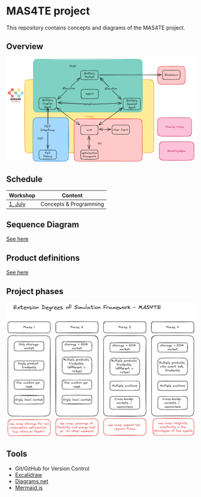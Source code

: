 # MAS4TE project

This repository contains concepts and diagrams of the MAS4TE project.

## Overview

![MAS4TE project overview](./media/mas4te-overview.png)

## Schedule

| Workshop | Content |
|----------|---------|
| [1. July](./2025-07-01-workshop/README.md)  | Concepts & Programming  |

## Sequence Diagram

[See here](./storage_market_seq_diagram.md)


## Product definitions
[See here](./virtual_products.md)

## Project phases

![MAS4TE](./media/mas4te-configuration-phase-fhac.png)


## Tools

- Git/GitHub for Version Control
- [Excalidraw](https://draw.nowum.fh-aachen.de/)
- [Diagrams.net](https://app.diagrams.net/)
- [Mermaid.js](https://mermaid.live/)
